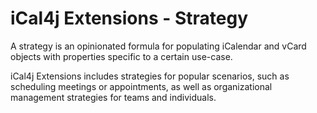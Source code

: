 # iCal4j Extensions - Strategy

A strategy is an opinionated formula for populating iCalendar and vCard objects with
properties specific to a certain use-case.

iCal4j Extensions includes strategies for popular scenarios, such as scheduling
meetings or appointments, as well as organizational management strategies for
teams and individuals.
